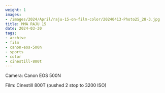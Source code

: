 ```yaml
---
weight: 1
images:
- /images/2024/April/raju-15-on-film-color/20240413-Photo25_28-3.jpg
title: MMA RAJU 15
date: 2024-03-30
tags:
- archive
- film
- canon-eos-500n
- sports
- color
- cinestill-800t
---
```


Camera: Canon EOS 500N

Film: Cinestill 800T (pushed 2 stop to 3200 ISO)